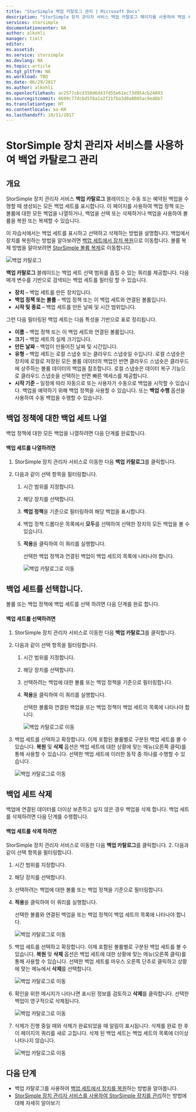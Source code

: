 ```yaml
---
title: "StorSimple 백업 카탈로그 관리 | Microsoft Docs"
description: "StorSimple 장치 관리자 서비스 백업 카탈로그 페이지를 사용하여 백업 세트를 나열, 선택 및 삭제하는 방법을 설명합니다."
services: storsimple
documentationcenter: NA
author: alkohli
manager: timlt
editor: 
ms.assetid: 
ms.service: storsimple
ms.devlang: NA
ms.topic: article
ms.tgt_pltfrm: NA
ms.workload: TBD
ms.date: 06/29/2017
ms.author: alkohli
ms.openlocfilehash: ac2577c6cd350d6d437d55e61ec73d954cb24893
ms.sourcegitcommit: 6699c77dcbd5f8a1a2f21fba3d0a0005ac9ed6b7
ms.translationtype: HT
ms.contentlocale: ko-KR
ms.lasthandoff: 10/11/2017
---
```

# <a name="use-the-storsimple-device-manager-service-to-manage-your-backup-catalog"></a>StorSimple 장치 관리자 서비스를 사용하여 백업 카탈로그 관리
## <a name="overview"></a>개요
StorSimple 장치 관리자 서비스 **백업 카탈로그** 블레이드는 수동 또는 예약된 백업을 수행할 때 생성되는 모든 백업 세트를 표시합니다. 이 페이지를 사용하여 백업 정책 또는 볼륨에 대한 모든 백업을 나열하거나, 백업을 선택 또는 삭제하거나 백업을 사용하여 볼륨을 복원 또는 복제할 수 있습니다.

이 자습서에서는 백업 세트를 표시하고 선택하고 삭제하는 방법을 설명합니다. 백업에서 장치를 복원하는 방법을 알아보려면 [백업 세트에서 장치 복원](storsimple-8000-restore-from-backup-set-u2.md)으로 이동합니다. 볼륨 복제 방법을 알아보려면 [StorSimple 볼륨 복제](storsimple-8000-clone-volume-u2.md)로 이동합니다.

![백업 카탈로그](./media/storsimple-8000-manage-backup-catalog/bucatalog.png) 

**백업 카탈로그** 블레이드는 백업 세트 선택 범위를 좁힐 수 있는 쿼리를 제공합니다. 다음 매개 변수를 기반으로 검색되는 백업 세트를 필터링 할 수 있습니다.

* **장치** – 백업 세트를 만든 장치입니다.
* **백업 정책 또는 볼륨** – 백업 정책 또는 이 백업 세트와 연결된 볼륨입니다.
* **시작 및 종료** – 백업 세트를 만든 날짜 및 시간 범위입니다.

그런 다음 필터링된 백업 세트는 다음 특성을 기반으로 표로 정리됩니다.

* **이름** – 백업 정책 또는 이 백업 세트와 연결된 볼륨입니다.
* **크기** – 백업 세트의 실제 크기입니다.
* **만든 날짜** – 백업이 만들어진 날짜 및 시간입니다. 
* **유형** – 백업 세트는 로컬 스냅숏 또는 클라우드 스냅숏일 수입니다. 로컬 스냅숏은 장치에 로컬로 저장된 모든 볼륨 데이터의 백업인 반면 클라우드 스냅숏은 클라우드에 상주하는 볼륨 데이터의 백업을 참조합니다. 로컬 스냅숏은 데이터 복구 기능으로 클라우드 스냅숏을 선택하는 반면 빠른 액세스를 제공합니다.
* **시작 기준** – 일정에 따라 자동으로 또는 사용자가 수동으로 백업을 시작할 수 있습니다. 백업을 예약하기 위해 백업 정책을 사용할 수 있습니다. 또는 **백업 수행** 옵션을 사용하여 수동 백업을 수행할 수 있습니다.

## <a name="list-backup-sets-for-a-backup-policy"></a>백업 정책에 대한 백업 세트 나열
백업 정책에 대한 모든 백업을 나열하려면 다음 단계를 완료합니다.

#### <a name="to-list-backup-sets"></a>백업 세트를 나열하려면
1. StorSimple 장치 관리자 서비스로 이동한 다음 **백업 카탈로그**를 클릭합니다.

2. 다음과 같이 선택 항목을 필터링합니다.
   
   1. 시간 범위를 지정합니다.
   2. 해당 장치를 선택합니다.
   3. **백업 정책**을 기준으로 필터링하여 해당 백업을 표시합니다.
   3. 백업 정책 드롭다운 목록에서 **모두**를 선택하여 선택한 장치의 모든 백업을 볼 수 있습니다.
   4. **적용**을 클릭하여 이 쿼리를 실행합니다.
      
      선택한 백업 정책과 연결된 백업이 백업 세트의 목록에 나타나야 합니다.

      ![백업 카탈로그로 이동](./media/storsimple-8000-manage-backup-catalog/bucatalog1.png)

## <a name="select-a-backup-set"></a>백업 세트를 선택합니다.
볼륨 또는 백업 정책에 백업 세트를 선택 하려면 다음 단계를 완료 합니다.

#### <a name="to-select-a-backup-set"></a>백업 세트를 선택하려면
1. StorSimple 장치 관리자 서비스로 이동한 다음 **백업 카탈로그**를 클릭합니다.
2. 다음과 같이 선택 항목을 필터링합니다.
   
   1. 시간 범위를 지정합니다. 
   2. 해당 장치를 선택합니다. 
   3. 선택하려는 백업에 대한 볼륨 또는 백업 정책을 기준으로 필터링합니다.
   4. **적용**을 클릭하여 이 쿼리를 실행합니다.
      
      선택한 볼륨와 연결된 백업을 또는 백업 정책이 백업 세트의 목록에 나타나야 합니다.

      ![백업 카탈로그로 이동](./media/storsimple-8000-manage-backup-catalog/bucatalog1.png)

3. 백업 세트를 선택하고 확장합니다. 이제 포함된 볼륨별로 구분된 백업 세트를 볼 수 있습니다. **복원** 및 **삭제** 옵션은 백업 세트에 대한 상황에 맞는 메뉴(오른쪽 클릭)를 통해 사용할 수 있습니다. 선택한 백업 세트에 이러한 동작 중 하나를 수행할 수 있습니다.

    ![백업 카탈로그로 이동](./media/storsimple-8000-manage-backup-catalog/bucatalog2.png)

## <a name="delete-a-backup-set"></a>백업 세트 삭제
백업에 연결된 데이터를 더이상 보존하고 싶지 않은 경우 백업을 삭제 합니다. 백업 세트를 삭제하려면 다음 단계를 수행합니다.

#### <a name="to-delete-a-backup-set"></a>백업 세트를 삭제 하려면
 StorSimple 장치 관리자 서비스로 이동한 다음 **백업 카탈로그**를 클릭합니다.
2. 다음과 같이 선택 항목을 필터링합니다.
   
   1. 시간 범위를 지정합니다. 
   2. 해당 장치를 선택합니다. 
   3. 선택하려는 백업에 대한 볼륨 또는 백업 정책을 기준으로 필터링합니다.
   4. **적용**을 클릭하여 이 쿼리를 실행합니다.
      
      선택한 볼륨와 연결된 백업을 또는 백업 정책이 백업 세트의 목록에 나타나야 합니다.

      ![백업 카탈로그로 이동](./media/storsimple-8000-manage-backup-catalog/bucatalog1.png)

3. 백업 세트를 선택하고 확장합니다. 이제 포함된 볼륨별로 구분된 백업 세트를 볼 수 있습니다. **복원** 및 **삭제** 옵션은 백업 세트에 대한 상황에 맞는 메뉴(오른쪽 클릭)를 통해 사용할 수 있습니다. 선택한 백업 세트를 마우스 오른쪽 단추로 클릭하고 상황에 맞는 메뉴에서 **삭제**를 선택합니다.

    ![백업 카탈로그로 이동](./media/storsimple-8000-manage-backup-catalog/bucatalog3.png)

4. 확인을 위한 메시지가 나타나면 표시된 정보를 검토하고 **삭제**를 클릭합니다. 선택한 백업이 영구적으로 삭제됩니다.

    ![백업 카탈로그로 이동](./media/storsimple-8000-manage-backup-catalog/bucatalog4.png)  

5. 삭제가 진행 중일 때와 삭제가 완료되었을 때 알림이 표시됩니다. 삭제를 완료 한 후 이 페이지의 쿼리를 새로 고칩니다. 삭제 된 백업 세트는 백업 세트의 목록에 더이상 나타나지 않습니다.

    ![백업 카탈로그로 이동](./media/storsimple-8000-manage-backup-catalog/bucatalog7.png)

## <a name="next-steps"></a>다음 단계
* 백업 카탈로그를 사용하여 [백업 세트에서 장치를 복원](storsimple-8000-restore-from-backup-set-u2.md)하는 방법을 알아봅니다.
* [StorSimple 장치 관리자 서비스를 사용하여 StorSimple 장치를 관리](storsimple-8000-manager-service-administration.md)하는 방법에 대해 자세히 알아보기

